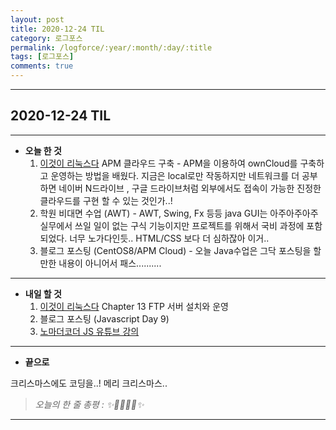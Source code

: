```yaml
---
layout: post
title: 2020-12-24 TIL
category: 로그포스
permalink: /logforce/:year/:month/:day/:title
tags: [로그포스]
comments: true
---
```


---

## 2020-12-24 TIL

---

- **오늘 한 것**
  1. [이것이 리눅스다](https://book.naver.com/bookdb/book_detail.nhn?bid=16315003) APM 클라우드 구축 - APM을 이용하여 ownCloud를 구축하고 운영하는 방법을 배웠다. 지금은 local로만 작동하지만 네트워크를 더 공부하면 네이버 N드라이브 , 구글 드라이브처럼 외부에서도 접속이 가능한 진정한 클라우드를 구현 할 수 있는 것인가..!
  2. 학원 비대면 수업 (AWT) -  AWT, Swing, Fx 등등 java GUI는 아주아주아주 실무에서 쓰일 일이 없는 구식 기능이지만 프로젝트를 위해서 국비 과정에 포함되었다. 너무 노가다인듯.. HTML/CSS 보다 더 심하잖아 이거..
  3. 블로그 포스팅 (CentOS8/APM Cloud) - 오늘 Java수업은 그닥 포스팅을 할만한 내용이 아니어서 패스..........

---

- **내일 할 것**
  1. [이것이 리눅스다](https://book.naver.com/bookdb/book_detail.nhn?bid=16315003) Chapter 13 FTP 서버 설치와 운영
  3. 블로그 포스팅 (Javascript Day 9)
  4. [노마더코더 JS 유튜브 강의](https://nomadcoders.co/javascript-for-beginners/lectures/1472)

---

- **끝으로**

크리스마스에도 코딩을..! 메리 크리스마스..

> _오늘의 한 줄 총평 : ✨🎉🎄🎄🎉✨_

---